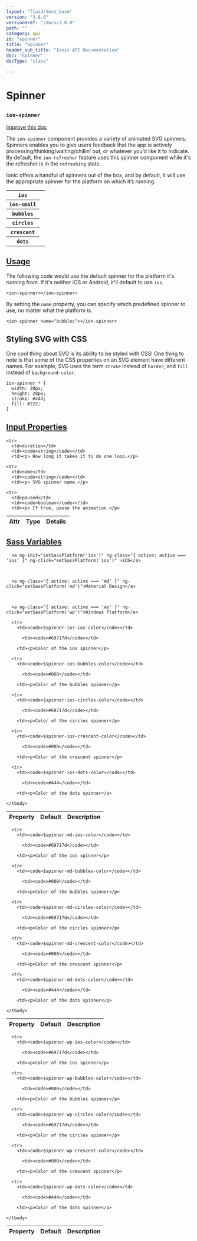 ```yaml
---
layout: "fluid/docs_base"
version: "3.8.0"
versionHref: "/docs/3.8.0"
path: ""
category: api
id: "spinner"
title: "Spinner"
header_sub_title: "Ionic API Documentation"
doc: "Spinner"
docType: "class"

---
```










<h1 class="api-title">
<a class="anchor" name="spinner" href="#spinner"></a>

Spinner
<h3><code>ion-spinner</code></h3>






</h1>

<a class="improve-v2-docs" href="http://github.com/ionic-team/ionic/edit/v3/src/components/spinner/spinner.ts#L4">
Improve this doc
</a>






<p>The <code>ion-spinner</code> component provides a variety of animated SVG spinners.
Spinners enables you to give users feedback that the app is actively
processing/thinking/waiting/chillin’ out, or whatever you’d like it to indicate.
By default, the <code>ion-refresher</code> feature uses this spinner component while it&#39;s
the refresher is in the <code>refreshing</code> state.</p>
<p>Ionic offers a handful of spinners out of the box, and by default, it will use
the appropriate spinner for the platform on which it’s running.</p>
<table class="table spinner-table">
 <tr>
   <th>
     <code>ios</code>
   </th>
   <td>
     <ion-spinner name="ios"></ion-spinner>
   </td>
 </tr>
 <tr>
   <th>
     <code>ios-small</code>
   </th>
   <td>
     <ion-spinner name="ios-small"></ion-spinner>
   </td>
 </tr>
 <tr>
   <th>
     <code>bubbles</code>
   </th>
   <td>
     <ion-spinner name="bubbles"></ion-spinner>
   </td>
 </tr>
 <tr>
   <th>
     <code>circles</code>
   </th>
   <td>
     <ion-spinner name="circles"></ion-spinner>
   </td>
 </tr>
 <tr>
   <th>
     <code>crescent</code>
   </th>
   <td>
     <ion-spinner name="crescent"></ion-spinner>
   </td>
 </tr>
 <tr>
   <th>
     <code>dots</code>
   </th>
   <td>
     <ion-spinner name="dots"></ion-spinner>
   </td>
 </tr>
</table>



<!-- @usage tag -->

<h2><a class="anchor" name="usage" href="#usage">Usage</a></h2>

<p>The following code would use the default spinner for the platform it&#39;s
running from. If it&#39;s neither iOS or Android, it&#39;ll default to use <code>ios</code>.</p>
<pre><code class="lang-html">&lt;ion-spinner&gt;&lt;/ion-spinner&gt;
</code></pre>
<p>By setting the <code>name</code> property, you can specify which predefined spinner to
use, no matter what the platform is.</p>
<pre><code class="lang-html">&lt;ion-spinner name=&quot;bubbles&quot;&gt;&lt;/ion-spinner&gt;
</code></pre>
<h2 id="styling-svg-with-css">Styling SVG with CSS</h2>
<p>One cool thing about SVG is its ability to be styled with CSS! One thing to note
is that some of the CSS properties on an SVG element have different names. For
example, SVG uses the term <code>stroke</code> instead of <code>border</code>, and <code>fill</code> instead
of <code>background-color</code>.</p>
<pre><code class="lang-css">ion-spinner * {
  width: 28px;
  height: 28px;
  stroke: #444;
  fill: #222;
}
</code></pre>




<!-- @property tags -->



<!-- instance methods on the class -->
<!-- input methods on the class -->
<h2><a class="anchor" name="input-properties" href="#input-properties">Input Properties</a></h2>
<table class="table param-table" style="margin:0;">
  <thead>
    <tr>
      <th>Attr</th>
      <th>Type</th>
      <th>Details</th>
    </tr>
  </thead>
  <tbody>

    <tr>
      <td>duration</td>
      <td><code>string</code></td>
      <td><p> How long it takes it to do one loop.</p>
</td>
    </tr>

    <tr>
      <td>name</td>
      <td><code>string</code></td>
      <td><p> SVG spinner name.</p>
</td>
    </tr>

    <tr>
      <td>paused</td>
      <td><code>boolean</code></td>
      <td><p> If true, pause the animation.</p>
</td>
    </tr>

  </tbody>
</table>


  <h2 id="sass-variable-header"><a class="anchor" name="sass-variables" href="#sass-variables">Sass Variables</a></h2>
  <div id="sass-variables" ng-controller="SassToggleCtrl">
  <div class="sass-platform-toggle">



      <a ng-init="setSassPlatform('ios')" ng-class="{ active: active === 'ios' }" ng-click="setSassPlatform('ios')" >iOS</a>



      <a ng-class="{ active: active === 'md' }" ng-click="setSassPlatform('md')">Material Design</a>



      <a ng-class="{ active: active === 'wp' }" ng-click="setSassPlatform('wp')">Windows Platform</a>



  </div>



  <table ng-show="active === 'ios'" id="sass-ios" class="table param-table" style="margin:0;">
    <thead>
      <tr>
        <th>Property</th>
        <th>Default</th>
        <th>Description</th>
      </tr>
    </thead>
    <tbody>

      <tr>
        <td><code>$spinner-ios-ios-color</code></td>

          <td><code>#69717d</code></td>

        <td><p>Color of the ios spinner</p>
</td>
      </tr>

      <tr>
        <td><code>$spinner-ios-bubbles-color</code></td>

          <td><code>#000</code></td>

        <td><p>Color of the bubbles spinner</p>
</td>
      </tr>

      <tr>
        <td><code>$spinner-ios-circles-color</code></td>

          <td><code>#69717d</code></td>

        <td><p>Color of the circles spinner</p>
</td>
      </tr>

      <tr>
        <td><code>$spinner-ios-crescent-color</code></td>

          <td><code>#000</code></td>

        <td><p>Color of the crescent spinner</p>
</td>
      </tr>

      <tr>
        <td><code>$spinner-ios-dots-color</code></td>

          <td><code>#444</code></td>

        <td><p>Color of the dots spinner</p>
</td>
      </tr>

    </tbody>
  </table>

  <table ng-show="active === 'md'" id="sass-md" class="table param-table" style="margin:0;">
    <thead>
      <tr>
        <th>Property</th>
        <th>Default</th>
        <th>Description</th>
      </tr>
    </thead>
    <tbody>

      <tr>
        <td><code>$spinner-md-ios-color</code></td>

          <td><code>#69717d</code></td>

        <td><p>Color of the ios spinner</p>
</td>
      </tr>

      <tr>
        <td><code>$spinner-md-bubbles-color</code></td>

          <td><code>#000</code></td>

        <td><p>Color of the bubbles spinner</p>
</td>
      </tr>

      <tr>
        <td><code>$spinner-md-circles-color</code></td>

          <td><code>#69717d</code></td>

        <td><p>Color of the circles spinner</p>
</td>
      </tr>

      <tr>
        <td><code>$spinner-md-crescent-color</code></td>

          <td><code>#000</code></td>

        <td><p>Color of the crescent spinner</p>
</td>
      </tr>

      <tr>
        <td><code>$spinner-md-dots-color</code></td>

          <td><code>#444</code></td>

        <td><p>Color of the dots spinner</p>
</td>
      </tr>

    </tbody>
  </table>

  <table ng-show="active === 'wp'" id="sass-wp" class="table param-table" style="margin:0;">
    <thead>
      <tr>
        <th>Property</th>
        <th>Default</th>
        <th>Description</th>
      </tr>
    </thead>
    <tbody>

      <tr>
        <td><code>$spinner-wp-ios-color</code></td>

          <td><code>#69717d</code></td>

        <td><p>Color of the ios spinner</p>
</td>
      </tr>

      <tr>
        <td><code>$spinner-wp-bubbles-color</code></td>

          <td><code>#000</code></td>

        <td><p>Color of the bubbles spinner</p>
</td>
      </tr>

      <tr>
        <td><code>$spinner-wp-circles-color</code></td>

          <td><code>#69717d</code></td>

        <td><p>Color of the circles spinner</p>
</td>
      </tr>

      <tr>
        <td><code>$spinner-wp-crescent-color</code></td>

          <td><code>#000</code></td>

        <td><p>Color of the crescent spinner</p>
</td>
      </tr>

      <tr>
        <td><code>$spinner-wp-dots-color</code></td>

          <td><code>#444</code></td>

        <td><p>Color of the dots spinner</p>
</td>
      </tr>

    </tbody>
  </table>

</div>



<!-- related link --><!-- end content block -->


<!-- end body block -->

